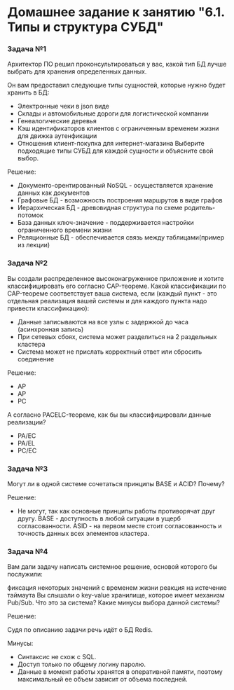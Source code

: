 # Домашнее задание к занятию "6.1. Типы и структура СУБД"


### Задача №1 

Архитектор ПО решил проконсультироваться у вас, какой тип БД лучше выбрать для хранения определенных данных.

Он вам предоставил следующие типы сущностей, которые нужно будет хранить в БД:

* Электронные чеки в json виде
* Склады и автомобильные дороги для логистической компании
* Генеалогические деревья
* Кэш идентификаторов клиентов с ограниченным временем жизни для движка аутенфикации
* Отношения клиент-покупка для интернет-магазина
Выберите подходящие типы СУБД для каждой сущности и объясните свой выбор.

Решение: 

* Документо-орентированный NoSQL - осуществляется хранение данных как документов
* Графовые БД - возможность построения маршрутов в виде графов
* Иерархическая БД - древовидная структура по схеме родитель-потомок
* База данных ключ-значение - поддерживается настройки ограниченного времени жизни
* Реляционные БД - обеспечивается связь между таблицами(пример из лекции)


### Задача №2

Вы создали распределенное высоконагруженное приложение и хотите классифицировать его согласно CAP-теореме. Какой классификации по CAP-теореме соответствует ваша система, если (каждый пункт - это отдельная реализация вашей системы и для каждого пункта надо привести классификацию):

* Данные записываются на все узлы с задержкой до часа (асинхронная запись)
* При сетевых сбоях, система может разделиться на 2 раздельных кластера
* Система может не прислать корректный ответ или сбросить соединение


Решение:

* AP
* AP
* PC

А согласно PACELC-теореме, как бы вы классифицировали данные реализации?

* PA/EC
* PA/EL
* PC/EC

### Задача №3

Могут ли в одной системе сочетаться принципы BASE и ACID? Почему?

Решение:

* Не могут, так как основные принципы работы противорячат друг другу. BASE - доступность в любой ситуации в ущерб согласованности. ASID - на первом месте стоит согласованность и точность данных всех элементов кластера.

### Задача №4

Вам дали задачу написать системное решение, основой которого бы послужили:

фиксация некоторых значений с временем жизни
реакция на истечение таймаута
Вы слышали о key-value хранилище, которое имеет механизм Pub/Sub. Что это за система? Какие минусы выбора данной системы?

Решение:

Судя по описанию задачи речь идёт о БД Redis.

Минусы:

* Синтаксис не схож с SQL.
* Доступ только по общему логину паролю.
* Данные в момент работы хранятся в оперативной памяти, поэтому максимальный ее объем зависит от объема последней.
